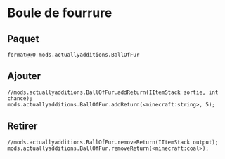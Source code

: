 # Boule de fourrure

## Paquet

`format@@0 mods.actuallyadditions.BallOfFur`

## Ajouter

```zenscript
//mods.actuallyadditions.BallOfFur.addReturn(IItemStack sortie, int chance);
mods.actuallyadditions.BallOfFur.addReturn(<minecraft:string>, 5);
```

## Retirer

```zenscript
//mods.actuallyadditions.BallOfFur.removeReturn(IItemStack output);
mods.actuallyadditions.BallOfFur.removeReturn(<minecraft:coal>);
```